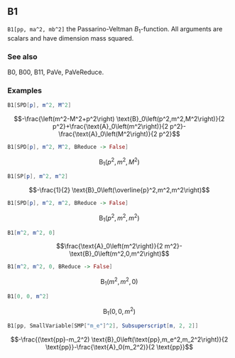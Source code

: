 ##  B1 

`B1[pp, ma^2, mb^2]` the Passarino-Veltman $B_1$-function. All arguments are scalars and have dimension mass squared.

###  See also 

B0, B00, B11, PaVe, PaVeReduce.

###  Examples 

```mathematica
B1[SPD[p], m^2, M^2]
```

$$-\frac{\left(m^2-M^2+p^2\right) \text{B}_0\left(p^2,m^2,M^2\right)}{2 p^2}+\frac{\text{A}_0\left(m^2\right)}{2 p^2}-\frac{\text{A}_0\left(M^2\right)}{2 p^2}$$

```mathematica
B1[SPD[p], m^2, M^2, BReduce -> False]
```

$$\text{B}_1\left(p^2,m^2,M^2\right)$$

```mathematica
B1[SP[p], m^2, m^2]
```

$$-\frac{1}{2} \text{B}_0\left(\overline{p}^2,m^2,m^2\right)$$

```mathematica
B1[SPD[p], m^2, m^2, BReduce -> False]
```

$$\text{B}_1\left(p^2,m^2,m^2\right)$$

```mathematica
B1[m^2, m^2, 0]
```

$$\frac{\text{A}_0\left(m^2\right)}{2 m^2}-\text{B}_0\left(m^2,0,m^2\right)$$

```mathematica
B1[m^2, m^2, 0, BReduce -> False]
```

$$\text{B}_1\left(m^2,m^2,0\right)$$

```mathematica
B1[0, 0, m^2]
```

$$\text{B}_1\left(0,0,m^2\right)$$

```mathematica
B1[pp, SmallVariable[SMP["m_e"]^2], Subsuperscript[m, 2, 2]]
```

$$-\frac{(\text{pp}-m_2^2) \text{B}_0\left(\text{pp},m_e^2,m_2^2\right)}{2 \text{pp}}-\frac{\text{A}_0(m_2^2)}{2 \text{pp}}$$